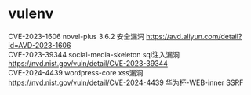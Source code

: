 # vulenv
CVE-2023-1606 novel-plus 3.6.2 安全漏洞 https://avd.aliyun.com/detail?id=AVD-2023-1606  
CVE-2023-39344 social-media-skeleton sql注入漏洞 https://nvd.nist.gov/vuln/detail/CVE-2023-39344  
CVE-2024-4439 wordpress-core xss漏洞 https://nvd.nist.gov/vuln/detail/CVE-2024-4439
华为杯-WEB-inner SSRF

